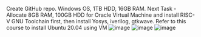 Create GitHub repo. Windows OS, 1TB HDD, 16GB RAM. Next Task - Allocate 8GB RAM, 100GB HDD for Oracle Virtual Machine and install RISC-V GNU Toolchain first, then install Yosys, iverilog, gtkwave. Refer to this course to install Ubuntu 20.04 using VM
![image](https://github.com/armarshamas/VSDSQUADRON_Mini/assets/73387351/600fc52b-d077-4bc7-9032-afde34914fe1)
![image](https://github.com/armarshamas/VSDSQUADRON_Mini/assets/73387351/b6007b55-cae3-42ec-b1e9-0e332f8a07c2)
![image](https://github.com/armarshamas/VSDSQUADRON_Mini/assets/73387351/e4082e8d-1a2e-4df7-b14f-50f4856e237b)
